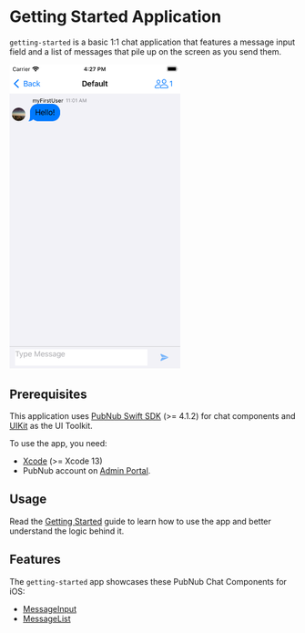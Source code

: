 # Getting Started Application

`getting-started` is a basic 1:1 chat application that features a message input field and a list of messages that pile up on the screen as you send them.

<img src="../assets/getting-started-ios-app.png" alt="Getting Started app for iOS" style="width:300px"/> 

## Prerequisites

This application uses [PubNub Swift SDK](https://github.com/pubnub/swift) (>= 4.1.2) for chat components and [UIKit](https://developer.apple.com/documentation/uikit) as the UI Toolkit.

To use the app, you need:

* [Xcode](https://developer.apple.com/xcode/) (>= Xcode 13)
* PubNub account on [Admin Portal](https://dashboard.pubnub.com/).

## Usage

Read the [Getting Started](https://www.pubnub.com/docs/chat/components/ios/get-started-ios) guide to learn how to use the app and better understand the logic behind it.

## Features

The `getting-started` app showcases these PubNub Chat Components for iOS:

* [MessageInput](https://www.pubnub.com/docs/chat/components/ios/ui-components-ios#messageinput)
* [MessageList](https://www.pubnub.com/docs/chat/components/ios/ui-components-ios#messagelist)
